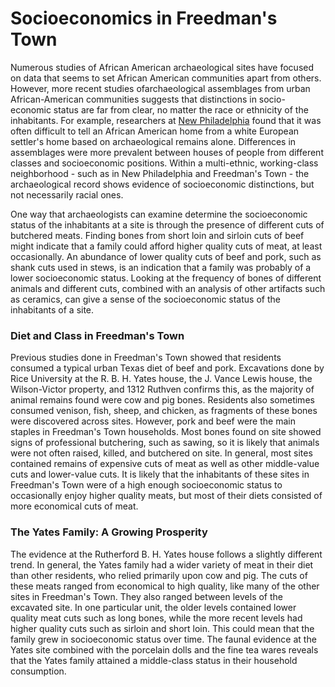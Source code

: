 <h1 id="top">Socioeconomics in Freedman's Town</h1>

Numerous studies of African American archaeological sites have focused on data that seems to set African American communities apart from others. However, more recent studies ofarchaeological assemblages from urban African-American communities suggests that distinctions in socio-economic status are far from clear, no matter the race or ethnicity of the inhabitants. For example, researchers at [New Philadelphia](http://www.histarch.illinois.edu/NP/history.html) found that it was often difficult to tell an African American home from a white European settler's home based on archaeological remains alone. Differences in assemblages were more prevalent between houses of people from different classes and socioeconomic positions. Within a multi-ethnic, working-class neighborhood - such as in New Philadelphia and Freedman's Town - the archaeological record shows evidence of socioeconomic distinctions, but not necessarily racial ones. 

One way that archaeologists can examine determine the socioeconomic status of the inhabitants at a site is through the presence of different cuts of butchered meats. Finding bones from short loin and sirloin cuts of beef might indicate that a family could afford higher quality cuts of meat, at least occasionally. An abundance of lower quality cuts of beef and pork, such as shank cuts used in stews, is an indication that a family was probably of a lower socioeconomic status. Looking at the frequency of bones of different animals and different cuts, combined with an analysis of other artifacts such as ceramics, can give a sense of the socioeconomic status of the inhabitants of a site. 

<h3 id="diet">Diet and Class in Freedman's Town</h3>

Previous studies done in Freedman's Town showed that residents consumed a typical urban Texas diet of beef and pork. Excavations done by Rice University at the R. B. H. Yates house, the J. Vance Lewis house, the Wilson-Victor property, and 1312 Ruthven confirms this, as the majority of animal remains found were cow and pig bones. Residents also sometimes consumed venison, fish, sheep, and chicken, as fragments of these bones were discovered across sites. However, pork and beef were the main staples in Freedman's Town households. Most bones found on site showed signs of professional butchering, such as sawing, so it is likely that animals were not often raised, killed, and butchered on site. In general, most sites contained remains of expensive cuts of meat as well as other middle-value cuts and lower-value cuts. It is likely that the inhabitants of these sites in Freedman's Town were of a high enough socioeconomic status to occasionally enjoy higher quality meats, but most of their diets consisted of more economical cuts of meat. 

<h3 id="yates">The Yates Family: A Growing Prosperity</h3>

The evidence at the Rutherford B. H. Yates house follows a slightly different trend. In general, the Yates family had a wider variety of meat in their diet than other residents, who relied primarily upon cow and pig. The cuts of these meats ranged from economical to high quality, like many of the other sites in Freedman's Town. They also ranged between levels of the excavated site. In one particular unit, the older levels contained lower quality meat cuts such as long bones, while the more recent levels had higher quality cuts such as sirloin and short loin. This could mean that the family grew in socioeconomic status over time. The faunal evidence at the Yates site combined with the porcelain dolls and the fine tea wares reveals that the Yates family attained a middle-class status in their household consumption. 
